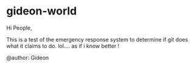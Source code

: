 # gideon-world

Hi People,

This is a test of the emergency response system to determine if git does what it claims to do.
lol.... as if i know better !

@author: Gideon
